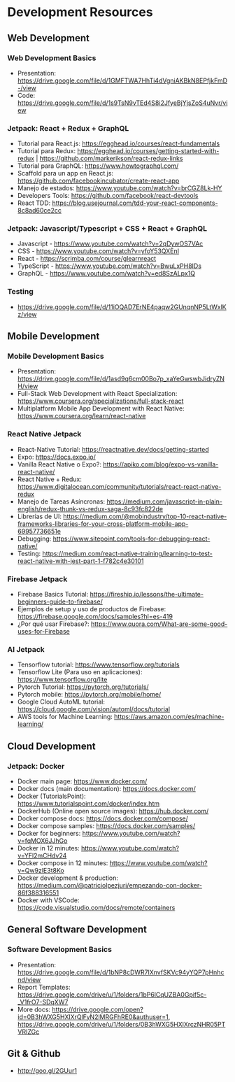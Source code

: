 # Development Resources

## Web Development

### Web Development Basics
- Presentation: https://drive.google.com/file/d/1GMFTWA7HhTi4dVgniAKBkN8EPfjkFmD-/view
- Code: https://drive.google.com/file/d/1s9TsN9vTEd4S8i2JfyeBjYjsZoS4uNvr/view

### Jetpack: React + Redux + GraphQL
- Tutorial para React.js: https://egghead.io/courses/react-fundamentals
- Tutorial para Redux: https://egghead.io/courses/getting-started-with-redux | https://github.com/markerikson/react-redux-links
- Tutorial para GraphQL: https://www.howtographql.com/
- Scaffold para un app en React.js: https://github.com/facebookincubator/create-react-app
- Manejo de estados: https://www.youtube.com/watch?v=brCGZ8Lk-HY
- Developers Tools: https://github.com/facebook/react-devtools
- React TDD: https://blog.usejournal.com/tdd-your-react-components-8c8ad60ce2cc

### Jetpack: Javascript/Typescript + CSS + React + GraphQL
- Javascript - https://www.youtube.com/watch?v=2qDywOS7VAc
- CSS - https://www.youtube.com/watch?v=yfoY53QXEnI
- React - https://scrimba.com/course/glearnreact
- TypeScript - https://www.youtube.com/watch?v=BwuLxPH8IDs
- GraphQL - https://www.youtube.com/watch?v=ed8SzALpx1Q

### Testing
- https://drive.google.com/file/d/11iOQAD7ErNE4paqw2GUnqnNP5LtWxlKz/view

## Mobile Development

### Mobile Development Basics
- Presentation: https://drive.google.com/file/d/1asd9q6cm00Bo7p_xaYeGwswbJidryZNH/view
- Full-Stack Web Development with React Specialization: https://www.coursera.org/specializations/full-stack-react
- Multiplatform Mobile App Development with React Native: https://www.coursera.org/learn/react-native

### React Native Jetpack
- React-Native Tutorial: https://reactnative.dev/docs/getting-started
- Expo: https://docs.expo.io/
- Vanilla React Native o Expo?: https://apiko.com/blog/expo-vs-vanilla-react-native/
- React Native + Redux: https://www.digitalocean.com/community/tutorials/react-react-native-redux
- Manejo de Tareas Asíncronas: https://medium.com/javascript-in-plain-english/redux-thunk-vs-redux-saga-8c93fc822de
- Librerías de UI: https://medium.com/@mobindustry/top-10-react-native-frameworks-libraries-for-your-cross-platform-mobile-app-69957736651e
- Debugging: https://www.sitepoint.com/tools-for-debugging-react-native/
- Testing: https://medium.com/react-native-training/learning-to-test-react-native-with-jest-part-1-f782c4e30101

### Firebase Jetpack
- Firebase Basics Tutorial: https://fireship.io/lessons/the-ultimate-beginners-guide-to-firebase/
- Ejemplos de setup y uso de productos de Firebase: https://firebase.google.com/docs/samples?hl=es-419
- ¿Por qué usar Firebase?: https://www.quora.com/What-are-some-good-uses-for-Firebase

### AI Jetpack
- Tensorflow tutorial: https://www.tensorflow.org/tutorials
- Tensorflow Lite (Para uso en aplicaciones): https://www.tensorflow.org/lite
- Pytorch Tutorial: https://pytorch.org/tutorials/
- Pytorch mobile: https://pytorch.org/mobile/home/
- Google Cloud AutoML tutorial: https://cloud.google.com/vision/automl/docs/tutorial
- AWS tools for Machine Learning: https://aws.amazon.com/es/machine-learning/

## Cloud Development

### Jetpack: Docker
- Docker main page: https://www.docker.com/
- Docker docs (main documentation): https://docs.docker.com/
- Docker (TutorialsPoint): https://www.tutorialspoint.com/docker/index.htm
- DockerHub (Online open source images): https://hub.docker.com/
- Docker compose docs: https://docs.docker.com/compose/
- Docker compose samples: https://docs.docker.com/samples/
- Docker for beginners: https://www.youtube.com/watch?v=fqMOX6JJhGo
- Docker in 12 minutes: https://www.youtube.com/watch?v=YFl2mCHdv24
- Docker compose in 12 minutes: https://www.youtube.com/watch?v=Qw9zlE3t8Ko
- Docker development & production: https://medium.com/@patriciolpezjuri/empezando-con-docker-86f388316551
- Docker with VSCode: https://code.visualstudio.com/docs/remote/containers

## General Software Development

### Software Development Basics
- Presentation: https://drive.google.com/file/d/1bNP8cDWR7lXnvfSKVc94yYQP7pHnhcnd/view
- Report Templates: https://drive.google.com/drive/u/1/folders/1bP6lCqUZBA0Gpif5c-_V1frO7-SDqXW7
- More docs: https://drive.google.com/open?id=0B3hWXG5HXlXrQlFyN2lMRGFhRE0&authuser=1, https://drive.google.com/drive/u/1/folders/0B3hWXG5HXlXrczNHR05PTVRIZGc

## Git & Github
- http://goo.gl/2GUur1
